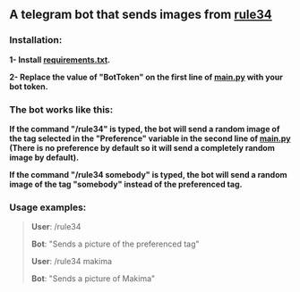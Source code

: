 ## A telegram bot that sends images from [rule34](https://rule34.xxx)

### Installation:

**1- Install [requirements.txt](requirements.txt).**

**2- Replace the value of "BotToken" on the first line of [main.py](main.py) with your bot token.**

### The bot works like this:
**If the command "/rule34" is typed, the bot will send a random image of the tag selected in the "Preference" variable in the second line of [main.py](main.py) (There is no preference by default so it will send a completely random image by default).**

**If the command "/rule34 somebody" is typed, the bot will send a random image of the tag "somebody" instead of the preferenced tag.**

### Usage examples:

> **User**: /rule34
>
> **Bot**: "Sends a picture of the preferenced tag"
>
> **User**: /rule34 makima
>
> **Bot**: "Sends a picture of Makima"
